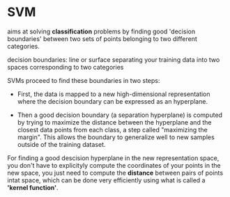 # SVM

aims at solving **classification** problems by finding good 'decision boundaries' between two sets of points belonging to two different categories.

decision boundaries: line or surface separating your training data into two spaces corresponding to two categories

SVMs proceed to find these boundaries in two steps:

* First, the data is mapped to a new high-dimensional representation where the decision boundary can be expressed as an hyperplane.

* Then a good decision boundary (a separation hyperplane) is computed by trying to maximize the distance between the hyperplane and the closest data points from each class, a step called "maximizing the margin".
This allows the boundary to generalize well
to new samples outside of the training dataset.

For finding a good descision hyperplane in the new representation space,
you don't have to explicityly compute the coordinates of your points in the new space,
you just need to compute the **distance** between pairs of points intat space,
which can be done very efficiently using what is called a **'kernel function'**.









